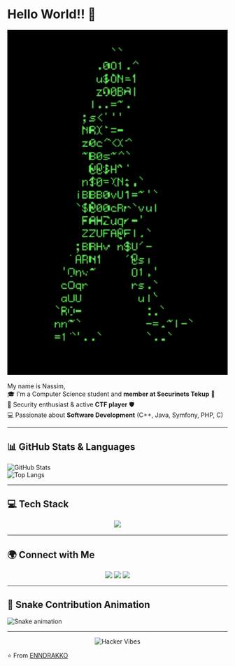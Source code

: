 # Hello World!! 👋  

<p align="center">
  <img src="https://raw.githubusercontent.com/ENNDRAKKO/ENNDRAKKO/main/assets/84d79f587caeee69caf306386ec3527d_w200.gif" alt="Luffy Gear 5" width="600"/>
</p>

My name is Nassim,  
🎓 I'm a Computer Science student and **member at Securinets Tekup** 🔐  
🚀 Security enthusiast & active **CTF player** 🛡️  
💻 Passionate about **Software Development** (C++, Java, Symfony, PHP, C)  

---

## 📊 GitHub Stats & Languages

![GitHub Stats](https://github-readme-stats.vercel.app/api?username=ENNDRAKKO&show_icons=true&theme=tokyonight)  
![Top Langs](https://github-readme-stats.vercel.app/api/top-langs/?username=ENNDRAKKO&layout=compact&theme=tokyonight)

---

## 💻 Tech Stack

<p align="center">
  <img src="https://skillicons.dev/icons?i=cpp,java,php,symfony,html,css,js,python,git,linux,ubuntu" />
</p>

---

## 🌍 Connect with Me

<p align="center">
  <a href="https://www.linkedin.com/in/nassim-bel-haj-rhouma-4324b3373"><img src="https://skillicons.dev/icons?i=linkedin" /></a>
  <a href="https://tryhackme.com/p/nassimbelhajrhou"><img src="https://skillicons.dev/icons?i=tryhackme" /></a>
  <a href="mailto:nassimbelhajrhouma01@gmail.com"><img src="https://skillicons.dev/icons?i=gmail" /></a>
</p>

---

## 🐍 Snake Contribution Animation

![Snake animation](https://github.com/ENNDRAKKO/ENNDRAKKO/blob/output/github-contribution-grid-snake.svg)

---

<p align="center">
  <img src="https://i.ibb.co/2cXTRdH/hacker-anonymous.gif" alt="Hacker Vibes" width="600"/>
</p>

⭐️ From [ENNDRAKKO](https://github.com/ENNDRAKKO)
